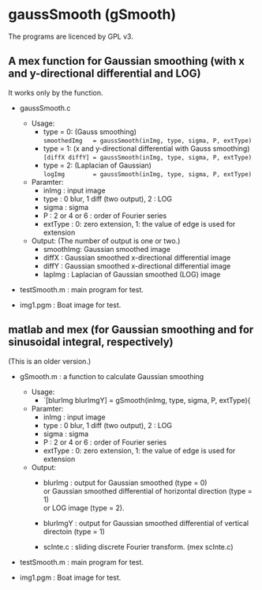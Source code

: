 # gaussSmooth (gSmooth) 
The programs are licenced by GPL v3. 

## A mex function for Gaussian smoothing (with x and y-directional differential and LOG)
It works only by the function.  
  
* gaussSmooth.c  
  * Usage:  
    * type = 0:  (Gauss smoothing)  
      `smoothedImg   = gaussSmooth(inImg, type, sigma, P, extType)`  
    * type = 1:  (x and y-directional differential with Gauss smoothing)  
      `[diffX diffY] = gaussSmooth(inImg, type, sigma, P, extType)`  
    * type = 2:  (Laplacian of Gaussian)  
      `logImg        = gaussSmooth(inImg, type, sigma, P, extType)`  
  * Paramter:  
    * inImg   : input image  
    * type    : 0 blur, 1 diff (two output), 2 : LOG  
    * sigma   : sigma  
    * P       : 2 or 4 or 6 : order of Fourier series  
    * extType :  0: zero extension,  1: the value of edge is used for extension  
  * Output: (The number of output is one or two.)  
    * smoothImg: Gaussian smoothed image  
    * diffX    : Gaussian smoothed x-directional differential image  
    * diffY    : Gaussian smoothed x-directional differential image  
    * lapImg   : Laplacian of Gaussian smoothed (LOG) image  
  
* testSmooth.m : main program for test.  
  
* img1.pgm     : Boat image for test.  
  
## matlab and mex (for Gaussian smoothing and for sinusoidal integral, respectively)  
  (This is an older version.)  
  
* gSmooth.m  : a function to calculate Gaussian smoothing  
  * Usage:
    * `[blurImg blurImgY] = gSmooth(inImg, type, sigma, P, extType){  
  * Paramter:
     * inImg   : input image  
     * type    : 0 blur, 1 diff (two output), 2 : LOG 
     * sigma   : sigma  
     * P       : 2 or 4 or 6 : order of Fourier series  
     * extType :  0: zero extension,  1: the value of edge is used for extension  
  * Output:
     * blurImg  : output for Gaussian smoothed (type = 0)  
                       or Gaussian smoothed differential of horizontal direction (type = 1)  
	               or LOG image (type = 2).  
     * blurImgY : output for Gaussian smoothed differential of vertical directoin (type = 1)  
  
     * scInte.c : sliding discrete Fourier transform. (mex scInte.c)  
  
* testSmooth.m : main program for test.
  
* img1.pgm     : Boat image for test.
